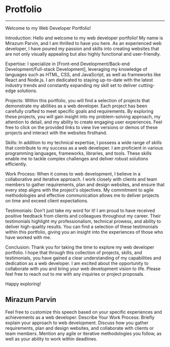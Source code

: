 # Protfolio




------------------------------------------------------
Welcome to my Web Developer Portfolio!

Introduction:
Hello and welcome to my web developer portfolio! My name is Mirazum Parvin, and I am thrilled to have you here. As an experienced web developer,
I have poured my passion and skills into creating websites that are not only visually appealing but also highly functional and user-friendly.

Expertise:
I specialize in [Front-end Development/Back-end Development/Full-stack Development], leveraging my knowledge of languages such as HTML, CSS, and JavaScript, as well as frameworks like React and Node.js.
I am dedicated to staying up-to-date with the latest industry trends and constantly expanding my skill set to deliver cutting-edge solutions.

Projects:
Within this portfolio, you will find a selection of projects that demonstrate my abilities as a web developer.
Each project has been carefully crafted to meet specific goals and requirements. By exploring these projects, you will gain insight into my problem-solving approach,
my attention to detail, and my ability to create engaging user experiences. Feel free to click on the provided links to view live versions or demos of these projects and interact with the websites firsthand.

Skills:
In addition to my technical expertise, I possess a wide range of skills that contribute to my success as a web developer. I am proficient in various programming languages,
frameworks, libraries, and tools. These skills enable me to tackle complex challenges and deliver robust solutions efficiently.

Work Process:
When it comes to web development, I believe in a collaborative and iterative approach. I work closely with clients and team members to gather requirements, 
plan and design websites, and ensure that every step aligns with the project's objectives. My commitment to agile methodologies and effective communication allows me to deliver 
projects on time and exceed client expectations.

Testimonials:
Don't just take my word for it! I am proud to have received positive feedback from clients and colleagues throughout my career.
Their testimonials highlight my professionalism, technical prowess, and ability to deliver high-quality results. You can find a selection of these testimonials within this portfolio, giving you an insight into the experiences of those who have worked with me.

Conclusion:
Thank you for taking the time to explore my web developer portfolio. I hope that through this collection of projects, skills, and testimonials, you have gained a clear understanding of my capabilities and dedication as a web developer. 
I am excited about the opportunity to collaborate with you and bring your web development vision to life. Please feel free to reach out to me with any inquiries or project proposals.

Happy exploring!

Mirazum Parvin
------------------------------------------------------

Feel free to customize this speech based on your specific experiences and achievements as a web developer. Describe Your Work Process: Briefly explain your approach to web development. Discuss how you gather requirements, plan and design websites, and collaborate with clients or team members. Mention any agile or iterative methodologies you follow, as well as your ability to work within deadlines.

